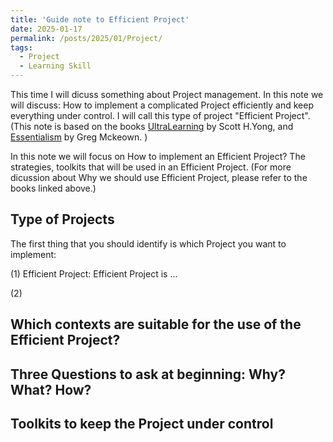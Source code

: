 ```yaml
---
title: 'Guide note to Efficient Project'
date: 2025-01-17
permalink: /posts/2025/01/Project/
tags:
  - Project
  - Learning Skill
---
```



This time I will dicuss something about Project management. In this note we will discuss: How to implement a complicated Project efficiently and keep everything under control. I will call this type of project "Efficient Project". (This note is based on the books [UltraLearning](https://www.amazon.com/Ultralearning-Scott-Young-audiobook/dp/B07ST3Z1Q6/ref=sr_1_1?crid=1AL9GCEQ24P3W&dib=eyJ2IjoiMSJ9.VM-rPG7e0RaHU4nP-vgg4tLcl9UzORLHCZvhIvA2v-K93NoKtP_KMaVQCYiVg5HeP6x7bIN5ikCMWlHZzft5uHSBu3GXbtW8w7jXtNbcLvOmLnWVIWNJm3irNSeo4s1fBxFGSxkldHd2WQUvzw_BeSfGLwQlKysCU5AewvnQ9LfbbXRUdN3WOjYzkwmVMMgeTw9HA0O_-b0He_gcGEu1Ew1w30qgiJMSnz_dY1YGwtE.ujJOHfL8hZEeJ1k7RBfPZFb-aeagWUVxr6VunBouf5A&dib_tag=se&keywords=Ultra+Learning&qid=1737107165&sprefix=ultra+learnin%2Caps%2C322&sr=8-1)  by Scott H.Yong, and [Essentialism](https://www.amazon.com/Essentialism-Greg-McKeown-audiobook/dp/B00IWYP5NI/ref=sr_1_1?crid=3MGEYFGA9YFDC&dib=eyJ2IjoiMSJ9.AlOVv6ZBJe8NXgfWdDUPNipGQ9cGK9w-Go6ScH1x6BT6feJ4NFjO_7YSonGj6qgm_3qTQKtIIP8oERXHCcjeBe_KiEvLPOgmkCBfHeKWmelr46kQBYwv51HTKnj7PVPMp2a-gDfbq6qJnEqXvyStjxiTPlZqWWoI78lj4wusKdotkitGXSyPzE8uS78XOdjnAvZzeoEFqRp9YZstRW1jIkbvf3CoH2IhOtcWu7w5pSs.RjhYylBHz4hBctkVYYZeKlCrJm06XQdYR57FuSQqjgw&dib_tag=se&keywords=Essentialism&qid=1737107375&s=audible&sprefix=essentialism%2Caudible%2C316&sr=1-1) by Greg Mckeown. ) 


In this note we will focus on How to implement an Efficient Project? The strategies, toolkits that will be used in an Efficient Project. (For more dicussion about Why we should use Efficient Project, please refer to the books linked above.)

## Type of Projects

The first thing that you should identify is which Project you want to implement:

(1) Efficient Project: Efficient Project is ...

(2) 


## Which contexts are suitable for the use of the Efficient Project?




## Three Questions to ask at beginning: Why? What? How?


## Toolkits to keep the Project under control

